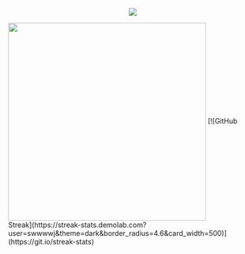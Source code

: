 <p align="center">
<img src="https://capsule-render.vercel.app/api?type=waving&color=timeGradient&height=300&&section=header&text={HAHAHA!}&fontSize=90&fontAlign=50&fontAlignY=30&desc={I'm swj}&descAlign=50&descSize=30&descAlignY=60&animation=twinkling" />
</p>
<img align="center" width="400" src="https://github-readme-stats.vercel.app/api?username=swwwwj&theme=transparent&include_all_commits=true&show_icons=true&hide_border=true" />
[![GitHub Streak](https://streak-stats.demolab.com?user=swwwwj&theme=dark&border_radius=4.6&card_width=500)](https://git.io/streak-stats)
